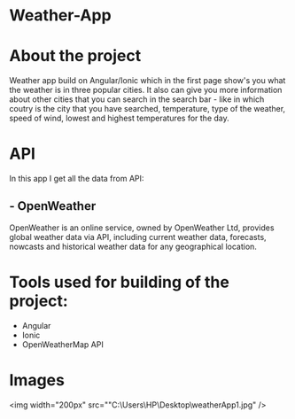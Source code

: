 # **Weather-App** 

# **About the project**
Weather app build on Angular/Ionic which in the first page show's you what the weather is in three popular cities. It also can give you more information about other cities that you can search in the search bar - like in which coutry is the city that you have searched, temperature, type of the weather, speed of wind, lowest and highest temperatures for the day.

# **API**
In this app I get all the data from API:
## - OpenWeather
OpenWeather is an online service, owned by OpenWeather Ltd, provides global weather data via API, including current weather data, forecasts, nowcasts and historical weather data for any geographical location.

# **Tools used for building of the project:**
* Angular
* Ionic
* OpenWeatherMap API

# **Images**
<img width="200px" src=""C:\Users\HP\Desktop\weatherApp1.jpg" />
